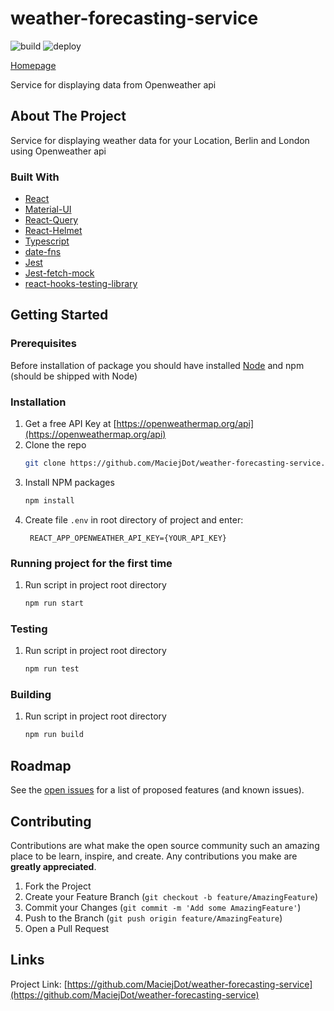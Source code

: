# weather-forecasting-service

![build](https://github.com/MaciejDot/weather-forecasting-service/actions/workflows/main.yml/badge.svg)
![deploy](https://github.com/MaciejDot/weather-forecasting-service/actions/workflows/deploy.yml/badge.svg)

[Homepage](http://MaciejDot.github.io/weather-forecasting-service)

Service for displaying data from Openweather api

## About The Project

Service for displaying weather data for your Location, Berlin and London using Openweather api

### Built With

* [React](https://reactjs.org)
* [Material-UI](https://material-ui.com)
* [React-Query](https://react-query.tanstack.com)
* [React-Helmet](https://github.com/nfl/react-helmet)
* [Typescript](https://www.typescriptlang.org)
* [date-fns](https://date-fns.org)
* [Jest](https://jestjs.io)
* [Jest-fetch-mock](https://www.npmjs.com/package/jest-fetch-mock)
* [react-hooks-testing-library](https://github.com/testing-library/react-hooks-testing-library)

<!-- GETTING STARTED -->
## Getting Started

### Prerequisites

Before installation of package you should have installed
[Node](https://nodejs.org/en/download/) and npm (should be shipped with Node)

### Installation

1. Get a free API Key at [https://openweathermap.org/api](https://openweathermap.org/api)
2. Clone the repo
   ```sh
   git clone https://github.com/MaciejDot/weather-forecasting-service.git
   ```
3. Install NPM packages
   ```sh
   npm install
   ```
4. Create file `.env` in root directory of project and enter:
   ```
    REACT_APP_OPENWEATHER_API_KEY={YOUR_API_KEY}
   ```
### Running project for the first time

1. Run script in project root directory
   ```sh
   npm run start
   ```
### Testing
1. Run script in project root directory
   ```sh
   npm run test
   ```
### Building
1. Run script in project root directory
   ```sh
   npm run build
   ```
## Roadmap

See the [open issues](https://github.com/MaciejDot/weather-forecasting-service/issues) for a list of proposed features (and known issues).


## Contributing

Contributions are what make the open source community such an amazing place to be learn, inspire, and create. Any contributions you make are **greatly appreciated**.

1. Fork the Project
2. Create your Feature Branch (`git checkout -b feature/AmazingFeature`)
3. Commit your Changes (`git commit -m 'Add some AmazingFeature'`)
4. Push to the Branch (`git push origin feature/AmazingFeature`)
5. Open a Pull Request

## Links

Project Link: [https://github.com/MaciejDot/weather-forecasting-service](https://github.com/MaciejDot/weather-forecasting-service)
